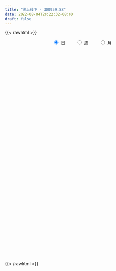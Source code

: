 ```yaml
---
title: "线上线下 - 300959.SZ"
date: 2022-08-04T20:22:32+08:00
draft: false
---
```

{{< rawhtml >}}
    <div style="text-align: center">
        <label style="padding: 1rem;"><input style="margin-right: .5rem" type="radio" name="period" value="D" checked onclick="period_change(this)">日</label>
        <label style="padding: 1rem;"><input style="margin-right: .5rem" type="radio" name="period" value="W" onclick="period_change(this)">周</label>
        <label style="padding: 1rem;"><input style="margin-right: .5rem" type="radio" name="period" value="M" onclick="period_change(this)">月</label>
    </div>
    <div id="chart" style="height: 700px;"></div> 
    <script type="text/javascript">
        const D_v = [130127.69,107827.01,85371.98,66167.57,55619.66,55485.16,44326.05,47888.52,35921.53,39998.28,31835.41,53919.05,45406.24,39665.81,27578.34,21354.35,27477.16,24381.3,16491.0,19011.21,24029.87,24507.03,13696.29,24013.37,14853.79,20962.46,18301.75,20490.34,28992.19,18240.56,14657.0,11447.45,20705.38,18095.5,22856.44,17055.77,15375.89,28693.63,17370.44,15899.0,12006.65,11195.12,17570.31,87822.39,71046.18,55948.32,50327.38,56063.34,42728.76,37767.67,71080.23,51384.79,46845.99,43479.25,35894.23,37082.7,39823.81,42286.74,31759.21,34130.85,36664.67,44712.33,37441.22,31423.72,19625.71,12217.55,17963.56,8615.25,17069.4,14853.0,7834.62,9763.99,11331.59,12740.09,10685.47,11053.12,9222.97,7667.0,11268.95,6889.75,7468.79,5476.04,6930.67,9825.17,14350.83,12077.01,11187.5,11349.49,7185.83,14407.59,8786.4,9934.98,30839.1,18727.64,10245.28,7574.41,6370.0,8402.98,8865.0,9056.89,7809.89,9951.75,14074.0,12354.5,9805.5,6397.0,11110.66,7654.5,10017.58,9275.02,12012.02,27222.6,15280.56,8279.5,6594.56,8012.21,7845.25,9862.48,7579.89,6885.62,5246.62,6387.76,5734.12,16810.33,9885.93,4672.0,5505.5,5842.0,6471.0,3830.37,6632.0,2878.0,5915.43,8101.86,4675.06,6563.49,4495.0,4623.12,3407.0,3411.0,3518.79,4216.5,3006.98,6333.0,4312.0,4139.0,5908.99,3581.99,4311.49,6639.0,4232.17,4940.02,8536.53,5203.75,4895.87,5300.75,11616.06,8846.09,18620.27,10024.0,9356.89,10259.75,4926.0,7316.11,10830.24,13711.88,8895.0,7353.41,5427.97,8381.0,16068.5,9945.72,8685.51,9776.99,6904.05,5067.0,5752.7,5947.87,5482.0,8513.0,29175.15,19571.1,11169.53,7838.99,11896.22,9816.07,10028.0,8397.5,4776.0,4160.0,3587.62,6075.01,4731.76,6750.26,6765.16,5017.0,7609.0,8700.0,5300.0,7941.69,8325.01,5659.0,15983.97,11213.79,9140.52,11490.17,6710.17,4215.36,10474.11,3780.4,6974.0,6415.99,4140.83,4131.51,8269.55,5368.5,5275.0,2564.06,2755.59,3365.0,4245.0,5478.2,8847.0,6567.47,6257.0,7837.0,4425.71,5860.0,16029.43,8220.0,6452.0,4619.0,5406.0,4682.0,6488.47,4661.22,3897.08,2801.0,4983.0,4682.85,5385.5,4058.0,3531.91,16130.32,7169.91,6016.0,5989.91,3923.0,3859.0,3117.0,3793.0,3330.96,3561.0,3886.0,3928.51,3794.91,2535.91,2281.94,4244.51,2679.0,2794.0,2609.0,3734.0,3331.0,3401.0,5367.59,7196.0,5284.0,3886.96,4971.96,3840.96,6104.73,9570.2,7568.0,7026.77,5095.0,3816.2,6605.0,3628.0,6089.2,4777.54,5484.54,7045.54,6580.0,3793.0,5911.0,5098.0,4278.0,9523.21,9673.0,10563.0,8878.0,8219.0,7336.0,10055.0,5202.0,6687.0,6673.0,8551.0,7293.42,6128.0,4929.0,5930.0,5790.0,7360.58,7166.0,7349.76,9349.0,7639.16,6631.43,4124.0,4717.0,6172.01,4259.01,4114.0,7306.0,6290.0,6030.37,5086.0,4673.0,5363.0,14520.0,9369.0,8402.0,7792.9,6626.0,4753.38,4595.0,7072.0,8133.55,6152.0,7430.65,11580.0,7639.0,5775.0]
const D_histogram = [0.0,-1.6745754986,-3.2618084334,-4.2996912349,-4.7758822249,-5.0639170367,-4.9144551722,-4.7643815283,-4.3358784209,-3.7148091382,-3.0456352087,-2.1364079168,-1.6045279642,-1.1489539474,-0.8160770946,-0.3893468188,0.0568575124,0.2600893265,0.5046388311,0.7413321249,0.8588100662,0.8366526237,0.890240453,0.8199016482,0.7866638494,0.6432507395,0.695295271,0.6319632371,0.7675055464,0.8114363815,0.7835837385,0.7659341054,0.9382920739,1.0577487662,1.2145089259,1.3032541819,1.2709088541,1.4026960008,1.4185689141,1.3781453941,1.3103488288,1.2865896077,1.3251213088,2.096459057,2.2665533538,2.1427201946,2.1936457637,2.2864487493,2.039320959,1.8554721541,1.9719647084,2.0229588703,1.794596035,1.2624487552,0.904423906,0.660117156,0.6151754553,0.4013081073,0.1690774268,-0.100526902,-0.2273080442,-0.0634005238,-0.0167513289,-0.2821299849,-0.5600484016,-0.6883058773,-0.9499536971,-1.0540504993,-0.9590024427,-1.0131561336,-0.9489093448,-0.8161238321,-0.6269731772,-0.5909463464,-0.5212482275,-0.3684554176,-0.2722204177,-0.1896938676,-0.224952481,-0.2570088594,-0.2777719723,-0.2182593666,-0.1512589157,-0.1797356022,-0.3363524902,-0.5802628585,-0.7684136958,-0.9699895952,-0.9917037437,-0.8053880104,-0.5623467075,-0.3213750836,0.1699666053,0.32303124,0.3350822957,0.4066866487,0.4560541243,0.5376343694,0.4941423218,0.3772401189,0.3593549365,0.3251545062,0.4138823087,0.5140759626,0.4203883153,0.4190928499,0.4933268496,0.5058626022,0.4823842171,0.3700938226,0.1554884026,0.2526865252,0.2071558292,0.1538521989,0.1166273706,0.1709380732,0.2391796859,0.3145831527,0.3151390913,0.2629292271,0.2416875725,0.2263789732,0.1729559787,0.1682493698,0.0892795329,0.0219442007,0.0049479165,-0.026842203,-0.1216985099,-0.1531925558,-0.3018782202,-0.3445035918,-0.2429660743,-0.0871097016,-0.0340907118,0.0774909532,0.1233879831,0.1260661086,0.1197348627,0.1167501847,0.0723574237,0.0041731032,0.0069663037,0.0368537685,0.0157022752,-0.0382809705,-0.158426806,-0.1876619434,-0.1420013268,-0.094863469,-0.0286328842,0.0250981665,0.1434257205,0.1610560184,0.211920964,0.2517493591,0.3311382013,0.3953066249,0.5388441757,0.5529829848,0.5752748891,0.4444821493,0.3748300906,0.3622512045,0.3820875564,0.4247976788,0.3956745395,0.3087508546,0.1996627114,0.1642706104,0.2148412657,0.1183162894,-0.0120082094,-0.2274960062,-0.3524452085,-0.3884043473,-0.367092302,-0.3414349784,-0.3091536819,-0.2239304449,-0.036091072,0.118871316,0.1395335852,0.1141849179,0.1370090753,0.1419313801,0.0284761261,-0.153931456,-0.2209489169,-0.2390669276,-0.2480154112,-0.2061480532,-0.1877620508,-0.0933703248,-0.0594596596,-0.0165980595,-0.0635090216,-0.0077305101,0.0093116595,0.0853993548,0.1036912741,0.0896681076,0.202701844,0.2332698723,0.2591554976,0.0995546598,-0.0309578879,-0.1197336237,-0.3803630374,-0.5044338683,-0.7241590054,-0.7232735374,-0.6527109772,-0.5292003317,-0.3382043781,-0.2264705163,-0.2297463038,-0.2208114111,-0.1901483227,-0.1125789068,-0.0604733716,0.0413631696,0.193826316,0.2515244202,0.3062163309,0.2437781368,0.2070072281,0.0984351278,0.1851756098,0.2023793475,0.1618721564,0.095243684,0.0065841206,-0.1040149623,-0.249133872,-0.3336854508,-0.343172898,-0.3821896434,-0.4955106218,-0.4785792263,-0.3893776088,-0.295681287,-0.1951092739,0.0070530938,0.1123050569,0.0942442872,0.1113063709,0.1186021876,0.0846623818,0.0979388882,0.1150015765,0.0930756759,0.0878548649,0.0185112583,-0.0861540054,-0.2347167065,-0.2659008012,-0.3055128123,-0.251269753,-0.2036504573,-0.137326041,-0.0694614022,0.0151146575,-0.0110892789,-0.0453404384,-0.2633405876,-0.5238561286,-0.5823796905,-0.6356241279,-0.517308439,-0.3698757533,-0.2117169181,-0.0182674737,0.1195554131,0.2099098436,0.2882713687,0.3383966878,0.3750832931,0.3782325273,0.4167699281,0.4177201281,0.4362291772,0.4631410667,0.3339473529,0.2743797751,0.2501007715,0.2173720224,0.2073708158,0.2071991957,0.2497395627,0.3226334989,0.3761725348,0.3571185952,0.299131445,0.1623019928,0.0836905291,0.060815407,0.0273483907,0.0444560115,0.0973701142,0.1116571811,0.1466788473,0.177210115,0.1442102399,0.1557544619,0.1795798354,0.1992337061,0.2364865832,0.206973475,0.1839132035,0.1554763009,0.1139567748,0.0501996894,0.0204047337,-0.007009675,0.0093643869,-0.0344875077,-0.1226449452,-0.1277340255,-0.0936012686,-0.1155948864,0.0169110858,0.1026998813,0.1391597521,0.1558744579,0.1360074361,0.0888377566,0.0695833683,0.0890981484,0.1189230897,0.1016834101,0.1117760575,-0.0334532712,-0.1068873078,-0.1120829957]
const D_fast = [0.0,-2.0932193732,-4.4959044164,-6.6087100266,-8.2788715728,-9.8328856438,-10.9120375724,-11.9530593105,-12.6085258083,-12.9161588102,-13.0083936828,-12.6332683701,-12.5025204087,-12.3341848786,-12.2053272995,-11.8759337284,-11.4155150191,-11.1472608734,-10.776551661,-10.354525336,-10.0223448782,-9.8353391647,-9.5591912221,-9.424554615,-9.2611264514,-9.2437268764,-9.0178585271,-8.9231997517,-8.5957810559,-8.3489911254,-8.1809478338,-8.0071139405,-7.6001829536,-7.2162890697,-6.7559016785,-6.341342877,-6.0559609913,-5.5734998444,-5.2029847026,-4.8988718741,-4.6390812321,-4.3411930513,-3.971381023,-2.6759285105,-1.9391958753,-1.5273489859,-0.9280119758,-0.2635968029,-0.0008943535,0.2791248802,0.8886086116,1.4453424911,1.6656286645,1.4490935735,1.3171747008,1.2378972398,1.346749403,1.2332090818,1.043247758,0.7485117036,0.5649035504,0.7129609398,0.7554223026,0.4195111503,0.0015806332,-0.2987533118,-0.7978895558,-1.1654989829,-1.310201537,-1.6176442613,-1.7906248087,-1.861870254,-1.8294628934,-1.9411726492,-2.0017865872,-1.9411076317,-1.9129277362,-1.877824653,-1.9693213867,-2.0656299799,-2.1558360859,-2.1508883218,-2.1217025998,-2.1951131869,-2.4358181974,-2.8247942804,-3.2050485416,-3.6491218398,-3.9187619242,-3.9337931935,-3.8313385676,-3.6707107145,-3.1368773742,-2.9030549296,-2.8072333,-2.6339572847,-2.4705762781,-2.2545874407,-2.1745439078,-2.197136081,-2.1251825292,-2.0780943331,-1.8858959533,-1.6571833088,-1.6457738772,-1.5422961302,-1.3447304181,-1.205729015,-1.1086113457,-1.1283782846,-1.3041116039,-1.14374185,-1.1374835887,-1.1523241693,-1.160392155,-1.0633469341,-0.9353103999,-0.7812611449,-0.7019204335,-0.6883979909,-0.6492177525,-0.6079316084,-0.6181156082,-0.5807598746,-0.6374098284,-0.6992591104,-0.7150184155,-0.7535190857,-0.8788000201,-0.9485922049,-1.1727474243,-1.301498694,-1.260702695,-1.1266237477,-1.0821274358,-0.9511730326,-0.8744290069,-0.8402343543,-0.8166318844,-0.7904290163,-0.8167324213,-0.8838734661,-0.8793386896,-0.8402377828,-0.8574637072,-0.9210171955,-1.0807697326,-1.1569203559,-1.1467600709,-1.1233380804,-1.0642657166,-1.0042601242,-0.8500761402,-0.7921818377,-0.688336651,-0.5855709161,-0.4233975236,-0.2604024438,0.0178461509,0.1702307062,0.3363413327,0.3166691303,0.3407245942,0.4187085093,0.5340667503,0.6829762924,0.7527717879,0.7430358167,0.6838633513,0.6895389029,0.7938198747,0.7268739708,0.5935474196,0.3211856212,0.1081251168,-0.0249351088,-0.095396139,-0.15509756,-0.200104684,-0.1708640582,0.0079525467,0.1926327636,0.2481784292,0.2513759914,0.3084524176,0.3488575674,0.2425213449,0.0216308988,-0.1006237914,-0.1785085339,-0.2494608703,-0.2591305256,-0.2876850359,-0.2166358912,-0.1975901408,-0.1588780556,-0.2216662731,-0.1678203891,-0.1484503046,-0.0510127706,-0.0067980328,0.0015958276,0.165305025,0.2541905213,0.344865021,0.2101528482,0.0719008285,-0.0468083132,-0.4025284862,-0.6527077843,-1.0534726727,-1.233405589,-1.3260207731,-1.3348102106,-1.2283653515,-1.1732491188,-1.2339614822,-1.2802294423,-1.2971034345,-1.2476787454,-1.2106915531,-1.0985142195,-0.8975944941,-0.7770152848,-0.6457692914,-0.6472629513,-0.632282053,-0.7162453713,-0.5832109869,-0.5154124124,-0.5154515643,-0.5582691157,-0.645282649,-0.7818854725,-0.9892878502,-1.1572607917,-1.2525414633,-1.3871056196,-1.6243042535,-1.7270176646,-1.7351604492,-1.7153844491,-1.6635897545,-1.4596641133,-1.3263358861,-1.320835584,-1.2759469076,-1.2390005439,-1.2517747542,-1.2140135258,-1.1682004434,-1.1668574251,-1.1501145198,-1.2148303118,-1.3410340769,-1.5482759546,-1.6459352497,-1.7619254637,-1.7704998427,-1.7737931613,-1.7418002553,-1.691300967,-1.602946243,-1.6319224992,-1.6775087682,-1.9613440643,-2.3528236374,-2.5569421219,-2.7690925913,-2.7801040121,-2.7251402648,-2.6199106592,-2.4310280831,-2.2633163431,-2.1204844517,-1.9700550844,-1.8353305934,-1.7048731648,-1.6071657987,-1.4644359159,-1.3590556839,-1.2314893404,-1.0887921843,-1.1344990599,-1.1254716939,-1.0872255047,-1.0656112481,-1.0237697508,-0.972141572,-0.8671663143,-0.7136140034,-0.5660318338,-0.4958061245,-0.4790104136,-0.5752643675,-0.632953199,-0.6406244693,-0.6672543879,-0.6390327642,-0.5617761329,-0.5195747708,-0.4478833927,-0.3730495963,-0.3699969115,-0.3195140739,-0.2507937417,-0.1813314444,-0.0849569215,-0.0627266609,-0.0398086315,-0.0293764589,-0.0424067913,-0.0936139544,-0.1183077266,-0.1474745541,-0.1287593955,-0.181233167,-0.3000518409,-0.3370744276,-0.3263419878,-0.3772343271,-0.2405005835,-0.1290368177,-0.0577870089,-0.0021036885,0.0120311487,-0.0129290917,-0.0147876379,0.0270016792,0.086557393,0.0947385659,0.1327752277,-0.0208174188,-0.1209732824,-0.1541897192]
const D_slow = [0.0,-0.4186438746,-1.234095983,-2.3090187917,-3.5029893479,-4.7689686071,-5.9975824002,-7.1886777822,-8.2726473874,-9.201349672,-9.9627584742,-10.4968604534,-10.8979924444,-11.1852309313,-11.3892502049,-11.4865869096,-11.4723725315,-11.4073501999,-11.2811904921,-11.0958574609,-10.8811549443,-10.6719917884,-10.4494316752,-10.2444562631,-10.0477903008,-9.8869776159,-9.7131537981,-9.5551629889,-9.3632866023,-9.1604275069,-8.9645315723,-8.7730480459,-8.5384750274,-8.2740378359,-7.9704106044,-7.6445970589,-7.3268698454,-6.9761958452,-6.6215536167,-6.2770172682,-5.949430061,-5.627782659,-5.2965023318,-4.7723875676,-4.2057492291,-3.6700691805,-3.1216577395,-2.5500455522,-2.0402153125,-1.5763472739,-1.0833560968,-0.5776163793,-0.1289673705,0.1866448183,0.4127507948,0.5777800838,0.7315739476,0.8319009745,0.8741703312,0.8490386056,0.7922115946,0.7763614636,0.7721736314,0.7016411352,0.5616290348,0.3895525655,0.1520641412,-0.1114484836,-0.3511990943,-0.6044881277,-0.8417154639,-1.0457464219,-1.2024897162,-1.3502263028,-1.4805383597,-1.5726522141,-1.6407073185,-1.6881307854,-1.7443689057,-1.8086211205,-1.8780641136,-1.9326289552,-1.9704436842,-2.0153775847,-2.0994657072,-2.2445314219,-2.4366348458,-2.6791322446,-2.9270581805,-3.1284051831,-3.26899186,-3.3493356309,-3.3068439796,-3.2260861696,-3.1423155957,-3.0406439335,-2.9266304024,-2.7922218101,-2.6686862296,-2.5743761999,-2.4845374657,-2.4032488392,-2.299778262,-2.1712592714,-2.0661621926,-1.9613889801,-1.8380572677,-1.7115916172,-1.5909955629,-1.4984721072,-1.4596000066,-1.3964283753,-1.344639418,-1.3061763682,-1.2770195256,-1.2342850073,-1.1744900858,-1.0958442976,-1.0170595248,-0.951327218,-0.8909053249,-0.8343105816,-0.7910715869,-0.7490092445,-0.7266893612,-0.7212033111,-0.719966332,-0.7266768827,-0.7571015102,-0.7953996491,-0.8708692042,-0.9569951021,-1.0177366207,-1.0395140461,-1.0480367241,-1.0286639858,-0.99781699,-0.9663004628,-0.9363667472,-0.907179201,-0.8890898451,-0.8880465693,-0.8863049933,-0.8770915512,-0.8731659824,-0.882736225,-0.9223429266,-0.9692584124,-1.0047587441,-1.0284746114,-1.0356328324,-1.0293582908,-0.9935018607,-0.9532378561,-0.9002576151,-0.8373202753,-0.7545357249,-0.6557090687,-0.5209980248,-0.3827522786,-0.2389335563,-0.127813019,-0.0341054963,0.0564573048,0.1519791939,0.2581786136,0.3570972485,0.4342849621,0.4842006399,0.5252682925,0.578978609,0.6085576813,0.605555629,0.5486816274,0.4605703253,0.3634692385,0.271696163,0.1863374184,0.1090489979,0.0530663867,0.0440436187,0.0737614477,0.108644844,0.1371910735,0.1714433423,0.2069261873,0.2140452188,0.1755623548,0.1203251256,0.0605583937,-0.0014454591,-0.0529824724,-0.0999229851,-0.1232655663,-0.1381304812,-0.1422799961,-0.1581572515,-0.160089879,-0.1577619641,-0.1364121254,-0.1104893069,-0.08807228,-0.037396819,0.0209206491,0.0857095235,0.1105981884,0.1028587164,0.0729253105,-0.0221654489,-0.1482739159,-0.3293136673,-0.5101320516,-0.6733097959,-0.8056098789,-0.8901609734,-0.9467786025,-1.0042151784,-1.0594180312,-1.1069551119,-1.1350998386,-1.1502181815,-1.1398773891,-1.0914208101,-1.028539705,-0.9519856223,-0.8910410881,-0.8392892811,-0.8146804991,-0.7683865967,-0.7177917598,-0.6773237207,-0.6535127997,-0.6518667696,-0.6778705102,-0.7401539782,-0.8235753409,-0.9093685654,-1.0049159762,-1.1287936317,-1.2484384382,-1.3457828404,-1.4197031622,-1.4684804806,-1.4667172072,-1.438640943,-1.4150798712,-1.3872532784,-1.3576027315,-1.3364371361,-1.311952414,-1.2832020199,-1.2599331009,-1.2379693847,-1.2333415701,-1.2548800715,-1.3135592481,-1.3800344484,-1.4564126515,-1.5192300897,-1.570142704,-1.6044742143,-1.6218395648,-1.6180609005,-1.6208332202,-1.6321683298,-1.6980034767,-1.8289675089,-1.9745624315,-2.1334684634,-2.2627955732,-2.3552645115,-2.408193741,-2.4127606095,-2.3828717562,-2.3303942953,-2.2583264531,-2.1737272812,-2.0799564579,-1.9853983261,-1.881205844,-1.776775812,-1.6677185177,-1.551933251,-1.4684464128,-1.399851469,-1.3373262761,-1.2829832705,-1.2311405666,-1.1793407677,-1.116905877,-1.0362475023,-0.9422043686,-0.8529247198,-0.7781418585,-0.7375663603,-0.7166437281,-0.7014398763,-0.6946027786,-0.6834887757,-0.6591462472,-0.6312319519,-0.5945622401,-0.5502597113,-0.5142071514,-0.4752685359,-0.430373577,-0.3805651505,-0.3214435047,-0.2697001359,-0.2237218351,-0.1848527598,-0.1563635661,-0.1438136438,-0.1387124603,-0.1404648791,-0.1381237824,-0.1467456593,-0.1774068956,-0.209340402,-0.2327407192,-0.2616394407,-0.2574116693,-0.231736699,-0.196946761,-0.1579781465,-0.1239762874,-0.1017668483,-0.0843710062,-0.0620964691,-0.0323656967,-0.0069448442,0.0209991702,0.0126358524,-0.0140859746,-0.0421067235]
const D_data = [['2021-03-22', 123.0, 119.5, 115.0, 129.0],['2021-03-23', 115.6, 93.26, 93.2, 119.0],['2021-03-24', 87.3, 83.4, 82.1, 90.0],['2021-03-25', 80.94, 79.87, 78.81, 86.84],['2021-03-26', 80.87, 78.74, 77.81, 82.3],['2021-03-29', 77.5, 74.48, 74.29, 78.0],['2021-03-30', 74.83, 74.81, 74.21, 77.19],['2021-03-31', 73.22, 70.8, 70.0, 73.31],['2021-04-01', 71.11, 71.1, 69.79, 71.99],['2021-04-02', 70.7, 71.88, 70.06, 73.32],['2021-04-06', 71.07, 71.9, 70.9, 73.14],['2021-04-07', 71.56, 75.65, 71.01, 75.68],['2021-04-08', 75.0, 71.8, 71.79, 75.2],['2021-04-09', 71.01, 70.84, 68.4, 71.68],['2021-04-12', 70.4, 69.04, 69.0, 71.94],['2021-04-13', 68.99, 70.16, 68.6, 70.78],['2021-04-14', 70.28, 71.0, 68.83, 72.77],['2021-04-15', 70.0, 68.21, 68.01, 70.0],['2021-04-16', 68.29, 68.63, 68.01, 69.37],['2021-04-19', 68.3, 68.74, 68.02, 69.24],['2021-04-20', 68.43, 67.28, 67.26, 69.38],['2021-04-21', 67.2, 64.93, 64.64, 67.2],['2021-04-22', 65.06, 65.15, 64.52, 65.8],['2021-04-23', 65.08, 62.76, 62.76, 65.5],['2021-04-26', 62.92, 62.14, 62.0, 63.47],['2021-04-27', 62.15, 59.43, 58.9, 62.35],['2021-04-28', 59.38, 60.77, 59.13, 61.5],['2021-04-29', 60.93, 58.45, 58.34, 60.93],['2021-04-30', 58.59, 60.35, 57.12, 61.68],['2021-05-06', 59.99, 59.0, 58.55, 61.0],['2021-05-07', 59.05, 57.49, 57.48, 59.39],['2021-05-10', 58.0, 56.85, 56.56, 58.27],['2021-05-11', 56.7, 59.1, 56.5, 59.55],['2021-05-12', 58.49, 58.83, 57.35, 59.88],['2021-05-13', 58.15, 59.8, 58.11, 60.87],['2021-05-14', 59.02, 59.51, 58.9, 60.1],['2021-05-17', 59.47, 58.11, 57.62, 59.76],['2021-05-18', 58.0, 60.49, 57.86, 60.97],['2021-05-19', 60.1, 59.6, 59.12, 60.2],['2021-05-20', 59.15, 59.03, 59.01, 60.79],['2021-05-21', 59.54, 58.6, 58.32, 59.8],['2021-05-24', 58.6, 59.12, 58.14, 59.52],['2021-05-25', 59.06, 60.21, 58.9, 60.48],['2021-05-26', 60.29, 72.25, 59.89, 72.25],['2021-05-27', 69.01, 68.38, 68.25, 72.8],['2021-05-28', 69.24, 66.03, 65.66, 70.81],['2021-05-31', 66.15, 69.28, 65.0, 69.66],['2021-06-01', 68.76, 71.59, 68.02, 72.48],['2021-06-02', 71.8, 68.32, 68.3, 71.96],['2021-06-03', 68.88, 69.25, 67.21, 70.81],['2021-06-04', 69.98, 74.18, 68.88, 78.0],['2021-06-07', 73.0, 75.3, 71.27, 75.3],['2021-06-08', 75.29, 72.8, 71.95, 76.86],['2021-06-09', 71.9, 68.16, 67.43, 72.1],['2021-06-10', 68.42, 68.84, 67.43, 69.69],['2021-06-11', 69.25, 69.33, 67.68, 70.99],['2021-06-15', 69.33, 71.65, 67.55, 71.91],['2021-06-16', 71.65, 69.35, 69.0, 73.35],['2021-06-17', 68.21, 68.26, 68.05, 70.33],['2021-06-18', 68.05, 66.58, 66.38, 69.9],['2021-06-21', 66.08, 67.28, 63.0, 67.99],['2021-06-22', 67.0, 71.02, 66.0, 71.93],['2021-06-23', 70.97, 70.2, 69.17, 73.04],['2021-06-24', 69.98, 65.68, 65.3, 70.1],['2021-06-25', 65.94, 63.8, 63.26, 65.94],['2021-06-28', 63.55, 64.14, 63.2, 64.6],['2021-06-29', 63.82, 60.79, 60.7, 63.83],['2021-06-30', 61.2, 60.97, 60.62, 61.8],['2021-07-01', 61.2, 62.6, 61.2, 64.46],['2021-07-02', 61.88, 59.98, 59.59, 61.88],['2021-07-05', 60.18, 60.6, 59.59, 60.78],['2021-07-06', 60.98, 61.15, 60.0, 61.19],['2021-07-07', 61.29, 61.99, 61.0, 62.49],['2021-07-08', 61.5, 60.01, 60.01, 62.0],['2021-07-09', 60.01, 60.07, 58.5, 60.44],['2021-07-12', 60.06, 61.14, 60.06, 61.8],['2021-07-13', 60.91, 60.62, 59.81, 61.23],['2021-07-14', 60.6, 60.51, 60.24, 61.15],['2021-07-15', 60.55, 58.75, 58.05, 60.55],['2021-07-16', 58.52, 58.16, 58.11, 59.09],['2021-07-19', 58.15, 57.68, 56.5, 58.2],['2021-07-20', 57.38, 58.32, 57.08, 58.54],['2021-07-21', 58.3, 58.33, 58.16, 58.89],['2021-07-22', 58.33, 56.82, 56.8, 58.66],['2021-07-23', 56.99, 54.21, 54.18, 57.2],['2021-07-26', 54.47, 51.35, 50.78, 54.47],['2021-07-27', 51.5, 50.0, 49.73, 51.97],['2021-07-28', 50.2, 47.71, 47.4, 50.4],['2021-07-29', 48.38, 48.17, 48.0, 48.85],['2021-07-30', 47.72, 50.07, 47.72, 51.5],['2021-08-02', 49.89, 50.94, 49.53, 51.39],['2021-08-03', 50.7, 51.4, 50.56, 51.9],['2021-08-04', 52.04, 55.99, 52.04, 58.9],['2021-08-05', 54.5, 53.23, 53.16, 54.99],['2021-08-06', 52.74, 51.72, 51.69, 53.58],['2021-08-09', 51.29, 52.55, 51.19, 53.3],['2021-08-10', 52.18, 52.52, 52.13, 52.66],['2021-08-11', 52.52, 53.27, 52.28, 53.35],['2021-08-12', 53.15, 51.83, 51.82, 53.49],['2021-08-13', 52.08, 50.45, 50.2, 52.08],['2021-08-16', 50.51, 51.26, 50.2, 51.95],['2021-08-17', 51.1, 50.84, 50.64, 52.81],['2021-08-18', 51.0, 52.49, 49.83, 53.58],['2021-08-19', 52.27, 53.2, 52.26, 53.49],['2021-08-20', 53.01, 50.86, 50.68, 53.01],['2021-08-23', 51.31, 51.81, 50.88, 52.25],['2021-08-24', 51.81, 53.05, 51.55, 53.28],['2021-08-25', 53.0, 52.66, 52.33, 53.12],['2021-08-26', 52.59, 52.34, 52.12, 53.45],['2021-08-27', 52.99, 50.98, 50.85, 52.99],['2021-08-30', 50.68, 48.81, 48.31, 50.99],['2021-08-31', 49.12, 52.36, 49.12, 55.9],['2021-09-01', 50.5, 50.7, 49.61, 51.65],['2021-09-02', 50.49, 50.29, 49.22, 50.7],['2021-09-03', 49.95, 50.17, 49.94, 50.96],['2021-09-06', 50.17, 51.3, 50.05, 51.33],['2021-09-07', 51.3, 51.8, 51.02, 52.45],['2021-09-08', 51.81, 52.34, 51.68, 53.41],['2021-09-09', 52.32, 51.71, 51.51, 52.38],['2021-09-10', 51.7, 51.0, 50.78, 52.08],['2021-09-13', 50.78, 51.26, 50.4, 51.55],['2021-09-14', 51.05, 51.3, 50.9, 51.88],['2021-09-15', 51.0, 50.68, 50.32, 51.14],['2021-09-16', 52.5, 51.16, 51.15, 54.72],['2021-09-17', 49.99, 50.0, 49.25, 50.35],['2021-09-22', 49.54, 49.69, 49.03, 49.83],['2021-09-23', 49.7, 50.0, 49.69, 50.44],['2021-09-24', 50.35, 49.57, 49.5, 50.35],['2021-09-27', 49.8, 48.27, 48.01, 49.95],['2021-09-28', 48.27, 48.5, 48.11, 48.55],['2021-09-29', 48.22, 46.24, 46.22, 48.49],['2021-09-30', 46.24, 46.66, 46.24, 47.45],['2021-10-08', 46.94, 48.25, 46.94, 48.78],['2021-10-11', 48.49, 49.35, 47.8, 50.18],['2021-10-12', 49.3, 48.43, 48.21, 49.44],['2021-10-13', 48.4, 49.48, 48.4, 49.98],['2021-10-14', 49.4, 49.02, 48.86, 49.91],['2021-10-15', 49.06, 48.57, 48.07, 49.38],['2021-10-18', 48.5, 48.41, 47.7, 48.5],['2021-10-19', 48.36, 48.39, 48.28, 49.15],['2021-10-20', 48.35, 47.69, 47.67, 48.65],['2021-10-21', 47.23, 46.99, 46.96, 47.94],['2021-10-22', 47.0, 47.58, 47.0, 47.9],['2021-10-25', 48.58, 47.9, 47.7, 49.85],['2021-10-26', 47.4, 47.18, 47.0, 47.61],['2021-10-27', 47.06, 46.43, 46.3, 47.74],['2021-10-28', 46.76, 44.92, 44.82, 46.84],['2021-10-29', 45.3, 45.38, 44.64, 45.49],['2021-11-01', 45.37, 46.09, 45.13, 46.13],['2021-11-02', 46.3, 46.12, 45.53, 47.48],['2021-11-03', 46.2, 46.47, 45.3, 46.66],['2021-11-04', 46.59, 46.49, 46.46, 47.31],['2021-11-05', 46.5, 47.69, 46.5, 47.77],['2021-11-08', 47.32, 46.78, 46.63, 47.8],['2021-11-09', 46.66, 47.4, 46.57, 47.67],['2021-11-10', 47.4, 47.57, 46.9, 48.0],['2021-11-11', 47.57, 48.51, 47.37, 49.08],['2021-11-12', 48.51, 48.9, 48.23, 49.3],['2021-11-15', 48.77, 50.75, 48.6, 50.93],['2021-11-16', 50.76, 49.93, 49.53, 50.76],['2021-11-17', 49.67, 50.54, 49.67, 50.76],['2021-11-18', 50.17, 48.71, 48.7, 50.49],['2021-11-19', 48.84, 49.25, 48.84, 49.57],['2021-11-22', 49.4, 50.04, 48.9, 50.18],['2021-11-23', 50.02, 50.78, 49.95, 50.88],['2021-11-24', 50.78, 51.59, 50.28, 51.84],['2021-11-25', 51.69, 51.1, 50.88, 51.95],['2021-11-26', 50.99, 50.4, 50.01, 51.2],['2021-11-29', 49.79, 49.86, 49.29, 50.58],['2021-11-30', 50.2, 50.61, 49.79, 51.27],['2021-12-01', 50.34, 51.96, 50.34, 52.04],['2021-12-02', 51.9, 50.21, 50.16, 51.9],['2021-12-03', 50.1, 49.3, 49.17, 50.9],['2021-12-06', 49.32, 47.28, 47.08, 49.49],['2021-12-07', 47.3, 47.33, 46.62, 47.7],['2021-12-08', 48.0, 47.77, 47.36, 48.15],['2021-12-09', 47.7, 48.19, 47.52, 48.4],['2021-12-10', 48.11, 48.12, 47.5, 48.88],['2021-12-13', 48.31, 48.12, 47.8, 48.79],['2021-12-14', 47.96, 48.9, 47.91, 49.09],['2021-12-15', 48.66, 50.83, 48.66, 54.4],['2021-12-16', 51.02, 51.39, 50.37, 51.73],['2021-12-17', 51.43, 50.3, 50.23, 51.97],['2021-12-20', 50.34, 49.83, 49.52, 51.29],['2021-12-21', 50.75, 50.55, 50.4, 51.98],['2021-12-22', 50.51, 50.54, 50.06, 51.32],['2021-12-23', 50.38, 48.86, 48.81, 50.38],['2021-12-24', 48.86, 47.17, 47.16, 49.27],['2021-12-27', 47.17, 47.81, 46.91, 47.81],['2021-12-28', 47.77, 48.02, 47.6, 48.17],['2021-12-29', 48.0, 47.87, 47.28, 48.23],['2021-12-30', 48.0, 48.41, 47.75, 48.9],['2021-12-31', 48.8, 48.11, 48.08, 48.8],['2022-01-04', 48.12, 49.24, 48.02, 49.36],['2022-01-05', 48.9, 48.75, 48.2, 49.48],['2022-01-06', 48.71, 49.02, 48.51, 49.27],['2022-01-07', 49.02, 47.83, 47.81, 49.43],['2022-01-10', 47.4, 49.09, 47.13, 49.28],['2022-01-11', 49.1, 48.78, 48.52, 49.88],['2022-01-12', 49.25, 49.79, 48.87, 49.95],['2022-01-13', 49.97, 49.38, 49.26, 50.63],['2022-01-14', 49.0, 49.05, 48.49, 49.9],['2022-01-17', 49.35, 51.02, 49.18, 51.35],['2022-01-18', 51.02, 50.55, 50.12, 51.3],['2022-01-19', 50.04, 50.85, 50.0, 50.95],['2022-01-20', 50.74, 48.32, 48.17, 50.74],['2022-01-21', 48.1, 47.94, 47.3, 48.79],['2022-01-24', 47.76, 47.82, 47.45, 48.44],['2022-01-25', 47.42, 44.52, 44.44, 47.66],['2022-01-26', 45.52, 44.82, 44.46, 45.53],['2022-01-27', 44.63, 42.16, 42.16, 44.73],['2022-01-28', 42.56, 43.69, 42.2, 44.47],['2022-02-07', 44.11, 44.12, 43.52, 44.29],['2022-02-08', 43.8, 44.73, 43.6, 44.84],['2022-02-09', 44.59, 45.96, 44.4, 46.49],['2022-02-10', 45.58, 45.43, 45.05, 45.86],['2022-02-11', 45.0, 43.96, 43.85, 45.5],['2022-02-14', 43.5, 43.8, 43.09, 44.38],['2022-02-15', 43.7, 43.86, 43.34, 44.19],['2022-02-16', 43.9, 44.46, 43.88, 44.62],['2022-02-17', 44.44, 44.26, 44.15, 45.4],['2022-02-18', 43.99, 45.13, 43.69, 45.39],['2022-02-21', 45.12, 46.39, 44.73, 46.59],['2022-02-22', 45.73, 45.8, 45.45, 46.23],['2022-02-23', 45.92, 46.15, 45.51, 46.27],['2022-02-24', 45.94, 44.75, 44.32, 46.2],['2022-02-25', 45.67, 44.86, 44.84, 45.67],['2022-02-28', 44.7, 43.57, 43.42, 45.09],['2022-03-01', 43.89, 45.96, 43.49, 47.45],['2022-03-02', 45.71, 45.42, 45.08, 45.99],['2022-03-03', 45.58, 44.68, 44.32, 45.95],['2022-03-04', 44.56, 44.07, 44.07, 45.0],['2022-03-07', 44.15, 43.32, 43.08, 44.17],['2022-03-08', 43.3, 42.37, 42.2, 43.5],['2022-03-09', 42.8, 41.0, 39.57, 42.8],['2022-03-10', 41.41, 40.79, 40.67, 41.89],['2022-03-11', 40.3, 41.08, 39.68, 41.13],['2022-03-14', 40.99, 40.15, 40.14, 41.0],['2022-03-15', 40.17, 38.3, 38.3, 40.47],['2022-03-16', 38.63, 39.11, 37.5, 39.34],['2022-03-17', 39.44, 39.77, 39.22, 40.19],['2022-03-18', 39.7, 39.85, 39.44, 40.1],['2022-03-21', 39.54, 40.06, 39.54, 40.34],['2022-03-22', 40.06, 41.87, 39.71, 44.19],['2022-03-23', 41.0, 41.33, 40.74, 42.47],['2022-03-24', 40.85, 39.9, 39.81, 41.19],['2022-03-25', 39.52, 40.22, 39.52, 41.44],['2022-03-28', 39.81, 40.06, 39.48, 40.58],['2022-03-29', 40.4, 39.36, 39.33, 40.42],['2022-03-30', 39.94, 39.78, 39.22, 39.94],['2022-03-31', 39.43, 39.81, 39.3, 40.4],['2022-04-01', 39.42, 39.21, 38.82, 39.6],['2022-04-06', 38.58, 39.24, 38.13, 39.31],['2022-04-07', 38.85, 38.1, 38.1, 39.01],['2022-04-08', 38.4, 36.98, 36.93, 38.4],['2022-04-11', 37.09, 35.43, 35.33, 37.1],['2022-04-12', 36.4, 36.02, 35.12, 36.4],['2022-04-13', 35.79, 35.29, 35.15, 35.79],['2022-04-14', 35.29, 36.07, 35.29, 36.34],['2022-04-15', 36.07, 35.86, 35.48, 36.17],['2022-04-18', 35.45, 36.04, 34.97, 36.35],['2022-04-19', 35.93, 36.11, 35.88, 36.39],['2022-04-20', 36.35, 36.48, 36.08, 36.94],['2022-04-21', 36.48, 35.02, 34.81, 36.71],['2022-04-22', 35.03, 34.5, 33.92, 35.19],['2022-04-25', 33.62, 31.15, 31.15, 34.01],['2022-04-26', 30.35, 28.75, 28.57, 30.7],['2022-04-27', 28.71, 29.7, 28.06, 29.82],['2022-04-28', 29.5, 28.68, 28.38, 30.02],['2022-04-29', 28.73, 30.23, 28.68, 30.4],['2022-05-05', 30.1, 30.63, 29.93, 31.11],['2022-05-06', 29.86, 31.02, 29.86, 31.42],['2022-05-09', 31.53, 31.98, 31.25, 33.78],['2022-05-10', 31.2, 31.88, 31.03, 32.15],['2022-05-11', 32.34, 31.7, 31.61, 32.68],['2022-05-12', 31.68, 31.88, 31.45, 32.14],['2022-05-13', 32.36, 31.81, 31.59, 32.36],['2022-05-16', 32.18, 31.86, 31.69, 33.39],['2022-05-17', 31.9, 31.56, 31.26, 32.0],['2022-05-18', 31.56, 32.16, 31.56, 32.65],['2022-05-19', 31.84, 31.87, 31.3, 32.04],['2022-05-20', 31.8, 32.24, 31.68, 32.28],['2022-05-23', 32.57, 32.6, 32.03, 32.78],['2022-05-24', 32.51, 30.47, 30.46, 32.59],['2022-05-25', 31.12, 30.87, 30.47, 31.18],['2022-05-26', 30.92, 31.1, 30.21, 31.49],['2022-05-27', 31.57, 30.84, 30.63, 31.72],['2022-05-30', 30.83, 31.0, 30.36, 31.54],['2022-05-31', 27.01, 31.09, 27.01, 31.09],['2022-06-01', 31.09, 31.76, 30.6, 31.88],['2022-06-02', 32.11, 32.53, 31.07, 32.61],['2022-06-06', 32.87, 32.77, 32.46, 32.97],['2022-06-07', 32.77, 32.12, 31.85, 33.21],['2022-06-08', 32.26, 31.57, 31.11, 32.44],['2022-06-09', 31.34, 30.13, 29.94, 31.8],['2022-06-10', 29.99, 30.27, 29.63, 30.39],['2022-06-13', 30.03, 30.65, 30.0, 30.75],['2022-06-14', 30.65, 30.3, 29.34, 30.65],['2022-06-15', 30.38, 30.82, 30.3, 31.19],['2022-06-16', 30.67, 31.42, 30.64, 31.67],['2022-06-17', 31.4, 31.11, 30.56, 31.44],['2022-06-20', 31.19, 31.52, 31.19, 31.66],['2022-06-21', 31.48, 31.69, 31.1, 31.78],['2022-06-22', 31.45, 30.94, 30.93, 31.79],['2022-06-23', 30.9, 31.49, 30.9, 31.55],['2022-06-24', 31.76, 31.81, 31.5, 31.88],['2022-06-27', 31.81, 31.97, 31.6, 32.14],['2022-06-28', 32.06, 32.47, 31.67, 32.52],['2022-06-29', 32.43, 31.79, 31.79, 32.68],['2022-06-30', 31.95, 31.85, 31.75, 32.45],['2022-07-01', 31.86, 31.75, 31.61, 32.17],['2022-07-04', 31.94, 31.48, 31.03, 31.94],['2022-07-05', 31.65, 30.96, 30.65, 31.78],['2022-07-06', 30.8, 31.14, 30.6, 31.3],['2022-07-07', 31.24, 31.0, 30.91, 31.58],['2022-07-08', 30.96, 31.5, 30.93, 31.86],['2022-07-11', 31.5, 30.64, 30.46, 31.5],['2022-07-12', 30.82, 29.64, 29.61, 30.82],['2022-07-13', 30.0, 30.3, 29.64, 30.81],['2022-07-14', 30.55, 30.75, 30.18, 30.84],['2022-07-15', 30.74, 29.96, 29.74, 30.74],['2022-07-18', 29.96, 32.12, 29.96, 32.27],['2022-07-19', 31.99, 32.14, 31.68, 32.4],['2022-07-20', 32.6, 31.92, 31.78, 32.69],['2022-07-21', 32.02, 31.91, 31.9, 32.49],['2022-07-22', 31.93, 31.54, 31.13, 32.28],['2022-07-25', 31.54, 31.09, 31.05, 31.87],['2022-07-26', 31.28, 31.31, 30.58, 31.35],['2022-07-27', 31.19, 31.85, 31.19, 32.14],['2022-07-28', 31.96, 32.19, 31.71, 32.45],['2022-07-29', 32.39, 31.72, 31.7, 32.39],['2022-08-01', 31.76, 32.13, 31.49, 32.17],['2022-08-02', 31.93, 29.85, 29.66, 31.98],['2022-08-03', 29.5, 30.1, 29.5, 30.87],['2022-08-04', 30.13, 30.65, 30.13, 30.75]]
const W_v = [445113.91,223619.54,170826.51,117282.15,105257.77,103600.53,32897.56,90160.54,89345.61,243582.32,257967.38,214686.96,148000.61,169867.65,70718.76,52355.76,46101.79,44051.5,56207.42,78533.4,40269.28,53995.64,44454.76,69389.24,40185.45,44064.76,16019.5,19811.37,5915.43,28458.53,17560.27,24274.98,28659.21,35862.52,53186.91,48106.64,48508.7,33448.61,73910.78,47976.78,23330.39,26141.42,35925.7,54538.62,31859.86,27185.39,18407.85,33934.18,41180.43,25134.77,21910.35,38838.05,18022.96,11375.51,15536.27,15869.0,26706.51,9945.69,33076.17,26584.28,28427.54,34037.21,39690.0,35332.42,31175.58,35093.35,26568.02,27442.37,46709.9,30705.93,32424.65]
const W_histogram = [0.0,-0.4377891738,-0.7546098749,-1.0519483744,-1.5526638782,-1.9302558624,-2.2352009192,-2.162101891,-2.0379420136,-1.3514026527,-0.2993354165,0.0977391239,0.1972559551,0.102688426,-0.1751744521,-0.3034309491,-0.4581373945,-0.7504560339,-1.1241184195,-1.1571111229,-1.1585594252,-1.0303061193,-0.8436404547,-0.687575978,-0.4526447974,-0.2963516312,-0.1604888812,-0.2024556897,-0.0660417264,0.0941288929,0.1769776371,0.1293967188,0.2900820278,0.502020598,0.678946152,0.8741581713,0.9250163292,0.8755165023,0.9781409687,0.829633075,0.7893523024,0.739361134,0.7799456393,0.7247009048,0.4102490753,0.2373361445,0.2190963954,0.2063621569,0.1640906893,-0.0352510573,-0.2101921555,-0.258081366,-0.3113066395,-0.4422343163,-0.5431553606,-0.6340566595,-0.8981768381,-0.9320571329,-0.8177271212,-0.6376057223,-0.5410229103,-0.3034338148,-0.2413077106,-0.0940304162,0.0901773168,0.2391689027,0.3456068342,0.3366808132,0.4542585658,0.5545827365,0.5577974513]
const W_fast = [0.0,-0.5472364672,-1.0527096371,-1.6130352302,-2.5019167036,-3.3620726534,-4.2258179399,-4.6932443845,-5.0785700104,-4.7298813127,-3.7526479306,-3.3311386092,-3.1823077892,-3.2512032119,-3.572859703,-3.7769739373,-4.0462147313,-4.5261473792,-5.1808393697,-5.5031098537,-5.7941980124,-5.9235212363,-5.9477656854,-5.9635952032,-5.841825222,-5.7596199635,-5.6638794338,-5.7564601648,-5.6365566331,-5.4528537905,-5.325760637,-5.3409923756,-5.1077865597,-4.77034284,-4.423680748,-4.0099291859,-3.7278169457,-3.558437647,-3.2112779384,-3.1523775634,-2.9953202603,-2.8604711453,-2.6249002301,-2.4989697384,-2.7108592992,-2.8244381938,-2.787903844,-2.7490475433,-2.7502963386,-2.9584508495,-3.1859399866,-3.2983495385,-3.429401472,-3.6708877279,-3.9075976123,-4.1570130761,-4.6456774642,-4.9125720422,-5.0026738108,-4.9819538425,-5.020626758,-4.8588961163,-4.8570969398,-4.7333272494,-4.5265751872,-4.3177913757,-4.1249517356,-4.0497075533,-3.8185651592,-3.5795953044,-3.4369312267]
const W_slow = [0.0,-0.1094472934,-0.2980997622,-0.5610868558,-0.9492528253,-1.4318167909,-1.9906170207,-2.5311424935,-3.0406279969,-3.37847866,-3.4533125142,-3.4288777332,-3.3795637444,-3.3538916379,-3.3976852509,-3.4735429882,-3.5880773368,-3.7756913453,-4.0567209502,-4.3459987309,-4.6356385872,-4.893215117,-5.1041252307,-5.2760192252,-5.3891804246,-5.4632683323,-5.5033905526,-5.5540044751,-5.5705149067,-5.5469826834,-5.5027382742,-5.4703890945,-5.3978685875,-5.272363438,-5.1026269,-4.8840873572,-4.6528332749,-4.4339541493,-4.1894189071,-3.9820106384,-3.7846725628,-3.5998322793,-3.4048458694,-3.2236706432,-3.1211083744,-3.0617743383,-3.0070002394,-2.9554097002,-2.9143870279,-2.9231997922,-2.9757478311,-3.0402681726,-3.1180948325,-3.2286534115,-3.3644422517,-3.5229564166,-3.7475006261,-3.9805149093,-4.1849466896,-4.3443481202,-4.4796038478,-4.5554623015,-4.6157892291,-4.6392968332,-4.616752504,-4.5569602783,-4.4705585698,-4.3863883665,-4.272823725,-4.1341780409,-3.9947286781]
const W_data = [['2021-03-26', 123.0, 78.74, 77.81, 129.0],['2021-04-02', 77.5, 71.88, 69.79, 78.0],['2021-04-09', 71.07, 70.84, 68.4, 75.68],['2021-04-16', 70.4, 68.63, 68.01, 72.77],['2021-04-23', 68.3, 62.76, 62.76, 69.38],['2021-04-30', 62.92, 60.35, 57.12, 63.47],['2021-05-07', 59.99, 57.49, 57.48, 61.0],['2021-05-14', 58.0, 59.51, 56.5, 60.87],['2021-05-21', 59.47, 58.6, 57.62, 60.97],['2021-05-28', 58.6, 66.03, 58.14, 72.8],['2021-06-04', 66.15, 74.18, 65.0, 78.0],['2021-06-11', 73.0, 69.33, 67.43, 76.86],['2021-06-18', 69.33, 66.58, 66.38, 73.35],['2021-06-25', 66.08, 63.8, 63.0, 73.04],['2021-07-02', 63.55, 59.98, 59.59, 64.6],['2021-07-09', 60.18, 60.07, 58.5, 62.49],['2021-07-16', 60.06, 58.16, 58.05, 61.8],['2021-07-23', 58.15, 54.21, 54.18, 58.89],['2021-07-30', 54.47, 50.07, 47.4, 54.47],['2021-08-06', 49.89, 51.72, 49.53, 58.9],['2021-08-13', 51.29, 50.45, 50.2, 53.49],['2021-08-20', 50.51, 50.86, 49.83, 53.58],['2021-08-27', 51.31, 50.98, 50.85, 53.45],['2021-09-03', 50.68, 50.17, 48.31, 55.9],['2021-09-10', 50.17, 51.0, 50.05, 53.41],['2021-09-17', 50.78, 50.0, 49.25, 54.72],['2021-09-24', 49.54, 49.57, 49.03, 50.44],['2021-09-30', 49.8, 46.66, 46.22, 49.95],['2021-10-08', 46.94, 48.25, 46.94, 48.78],['2021-10-15', 48.49, 48.57, 47.8, 50.18],['2021-10-22', 48.5, 47.58, 46.96, 49.15],['2021-10-29', 48.58, 45.38, 44.64, 49.85],['2021-11-05', 45.37, 47.69, 45.13, 47.77],['2021-11-12', 47.32, 48.9, 46.57, 49.3],['2021-11-19', 48.77, 49.25, 48.6, 50.93],['2021-11-26', 49.4, 50.4, 48.9, 51.95],['2021-12-03', 49.79, 49.3, 49.17, 52.04],['2021-12-10', 49.32, 48.12, 46.62, 49.49],['2021-12-17', 48.31, 50.3, 47.8, 54.4],['2021-12-24', 50.34, 47.17, 47.16, 51.98],['2021-12-31', 47.17, 48.11, 46.91, 48.9],['2022-01-07', 48.12, 47.83, 47.81, 49.48],['2022-01-14', 47.4, 49.05, 47.13, 50.63],['2022-01-21', 49.35, 47.94, 47.3, 51.35],['2022-01-28', 47.76, 43.69, 42.16, 48.44],['2022-02-11', 44.11, 43.96, 43.52, 46.49],['2022-02-18', 43.5, 45.13, 43.09, 45.4],['2022-02-25', 45.12, 44.86, 44.32, 46.59],['2022-03-04', 44.7, 44.07, 43.42, 47.45],['2022-03-11', 44.15, 41.08, 39.57, 44.17],['2022-03-18', 40.99, 39.85, 37.5, 41.0],['2022-03-25', 39.54, 40.22, 39.52, 44.19],['2022-04-01', 39.81, 39.21, 38.82, 40.58],['2022-04-08', 38.58, 36.98, 36.93, 39.31],['2022-04-15', 37.09, 35.86, 35.12, 37.1],['2022-04-22', 35.45, 34.5, 33.92, 36.94],['2022-04-29', 33.62, 30.23, 28.06, 34.01],['2022-05-06', 30.1, 31.02, 29.86, 31.42],['2022-05-13', 31.53, 31.81, 31.03, 33.78],['2022-05-20', 32.18, 32.24, 31.26, 33.39],['2022-05-27', 32.57, 30.84, 30.21, 32.78],['2022-06-02', 30.83, 32.53, 27.01, 32.61],['2022-06-10', 32.87, 30.27, 29.63, 33.21],['2022-06-17', 30.03, 31.11, 29.34, 31.67],['2022-06-24', 31.19, 31.81, 30.9, 31.88],['2022-07-01', 31.81, 31.75, 31.6, 32.68],['2022-07-08', 31.94, 31.5, 30.6, 31.94],['2022-07-15', 31.5, 29.96, 29.61, 31.5],['2022-07-22', 29.96, 31.54, 29.96, 32.69],['2022-07-29', 31.54, 31.72, 30.58, 32.45],['2022-08-05', 31.76, 30.65, 29.5, 32.17]]
const M_v = [592813.6400000001,572886.7699999999,506313.41,778991.58,230638.87,256487.7,150235.7,76209.21,179624.25,213366.29,148465.6,85387.42,135895.6,72818.25,111834.89,157403.35,135550.22,32424.65]
const M_histogram = [0.0,-0.6668945869,-0.4785197523,-0.8630794146,-1.7499046837,-2.0593080863,-2.4957847659,-2.7012652126,-2.3295803498,-2.1036247437,-2.098589707,-1.9530882832,-1.9550174875,-2.4162151442,-2.4693331729,-2.2646439182,-1.960732341,-1.6660813799]
const M_fast = [0.0,-0.8336182336,-0.7648733371,-1.365202853,-2.6895042931,-3.5137347172,-4.5741575883,-5.4549543382,-5.6656645628,-5.9656151427,-6.4852275327,-6.8279981798,-7.3186817559,-8.3839331987,-9.0543845205,-9.4158562454,-9.6021277535,-9.7239971373]
const M_slow = [0.0,-0.1667236467,-0.2863535848,-0.5021234384,-0.9395996094,-1.4544266309,-2.0783728224,-2.7536891256,-3.336084213,-3.861990399,-4.3866378257,-4.8749098965,-5.3636642684,-5.9677180544,-6.5850513477,-7.1512123272,-7.6413954125,-8.0579157574]
const M_data = [['2021-03-31', 123.0, 70.8, 70.0, 129.0],['2021-04-30', 71.11, 60.35, 57.12, 75.68],['2021-05-31', 59.99, 69.28, 56.5, 72.8],['2021-06-30', 68.76, 60.97, 60.62, 78.0],['2021-07-30', 61.2, 50.07, 47.4, 64.46],['2021-08-31', 49.89, 52.36, 48.31, 58.9],['2021-09-30', 50.5, 46.66, 46.22, 54.72],['2021-10-29', 46.94, 45.38, 44.64, 50.18],['2021-11-30', 45.37, 50.61, 45.13, 51.95],['2021-12-31', 50.34, 48.11, 46.62, 54.4],['2022-01-28', 48.12, 43.69, 42.16, 51.35],['2022-02-28', 44.11, 43.57, 43.09, 46.59],['2022-03-31', 43.89, 39.81, 37.5, 47.45],['2022-04-29', 39.42, 30.23, 28.06, 39.6],['2022-05-31', 30.1, 31.09, 27.01, 33.78],['2022-06-30', 31.09, 31.85, 29.34, 33.21],['2022-07-29', 31.86, 31.72, 29.61, 32.69],['2022-08-31', 31.76, 30.65, 29.5, 32.17]]
        const D_a = [null,null,null,null,null,null,null,null,null,null,null,null,null,null,null,null,null,null,null,null,null,null,null,null,null,null,null,null,null,null,null,null,56.5,null,null,null,null,null,null,null,null,null,null,null,72.8,null,null,null,null,67.21,null,null,null,null,null,null,null,73.35,null,null,null,null,null,null,null,null,null,null,null,null,null,null,null,null,null,null,null,null,null,null,null,null,null,null,null,null,null,47.4,null,null,null,null,58.9,null,null,null,null,null,null,50.2,null,null,null,null,null,null,null,null,null,null,null,55.9,null,null,null,null,null,null,null,null,null,null,null,null,null,null,null,null,null,null,46.22,null,null,null,null,null,null,null,null,null,null,null,null,49.85,null,null,null,44.64,null,null,null,null,null,null,null,null,null,null,null,null,null,null,null,null,null,null,null,null,null,null,52.04,null,null,null,46.62,null,null,null,null,null,54.4,null,null,null,null,null,null,null,46.91,null,null,null,null,null,null,null,null,null,null,null,null,null,51.35,null,null,null,null,null,null,null,42.16,null,null,null,null,null,null,null,null,null,null,null,null,null,null,null,null,null,47.45,null,null,null,null,null,null,null,null,null,null,37.5,null,null,null,44.19,null,null,null,null,null,null,null,null,null,null,null,null,35.12,null,null,null,null,null,36.94,null,null,null,null,28.06,null,null,null,null,33.78,null,null,null,null,null,31.26,null,null,null,32.78,null,null,null,null,null,27.01,null,null,null,null,null,null,null,null,null,null,null,null,null,null,null,null,null,null,null,32.68,null,null,null,null,null,null,null,null,29.61,null,null,null,null,null,32.69,null,null,null,null,null,null,null,null,null,null,null]
const W_a = [null,null,null,null,null,null,null,null,null,null,null,null,null,null,null,null,null,null,47.4,null,null,null,null,null,null,54.72,null,null,null,null,null,44.64,null,null,null,null,null,null,54.4,null,null,null,null,null,null,null,null,null,null,null,null,null,null,null,null,null,null,null,null,null,null,27.01,null,null,null,null,null,null,32.69,null,null]
const M_a = [null,null,null,null,null,null,null,44.64,null,null,null,null,null,null,null,null,null,null]
        const D_b = [[{ coord: ['2021-05-11', 72.8] }, { coord: ['2021-06-16', 67.21] }],[{ coord: ['2021-07-28', 55.9] }, { coord: ['2021-08-31', 50.2] }],[{ coord: ['2021-09-29', 49.85] }, { coord: ['2022-03-01', 46.22] }],[{ coord: ['2022-04-27', 32.78] }, { coord: ['2022-07-12', 31.26] }]]
const W_b = [[{ coord: ['2021-07-30', 54.4] }, { coord: ['2021-12-17', 47.4] }]]
const M_b = []
    </script>
{{< /rawhtml >}}